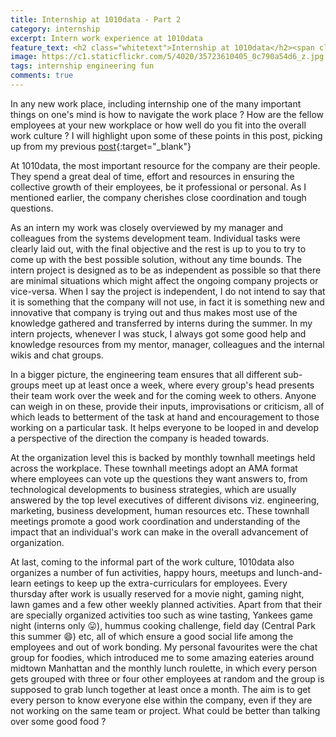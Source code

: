 ```yaml
---
title: Internship at 1010data - Part 2
category: internship
excerpt: Intern work experience at 1010data
feature_text: <h2 class="whitetext">Internship at 1010data</h2><span class="whitetext">Work Culture - Intern Perspective</span> 
image: https://c1.staticflickr.com/5/4020/35723610405_0c790a54d6_z.jpg
tags: internship engineering fun
comments: true
---
```


In any new work place, including internship one of the many important things on one's mind is how to navigate the work place ? How are the fellow employees at your new workplace or how well do you fit into the overall work culture ? I will highlight upon some of these points in this post, picking up from my previous [post](/internship/2017/07/02/summer-internship){:target="_blank"}

At 1010data, the most important resource for the company are their people. They spend a great deal of time, effort and resources in ensuring the collective growth of their employees, be it professional or personal. As I mentioned earlier, the company cherishes close coordination and tough questions.

As an intern my work was closely overviewed by my manager and colleagues from the systems development team. Individual tasks were clearly laid out, with the final objective and the rest is up to you to try to come up with the best possible solution, without any time bounds. The intern project is designed as to be as independent as possible so that there are minimal situations which might affect the ongoing company projects or vice-versa. When I say the project is independent, I do not intend to say that it is something that the company will not use, in fact it is something new and innovative that company is trying out and thus makes most use of the knowledge gathered and transferred by interns during the summer. In my intern projects, whenever I was stuck, I always got some good help and knowledge resources from my mentor, manager, colleagues and the internal wikis and chat groups.

In a bigger picture, the engineering team ensures that all different sub-groups meet up at least once a week, where every group's head presents their team work over the week and for the coming week to others. Anyone can weigh in on these, provide their inputs, improvisations or criticism, all of which leads to betterment of the task at hand and encouragement to those working on a particular task. It helps everyone to be looped in and develop a perspective of the direction the company is headed towards.

At the organization level this is backed by monthly townhall meetings held across the workplace. These townhall meetings adopt an AMA format where employees can vote up the questions they want answers to, from technological developments to business strategies, which are usually answered by the top level executives of different divisons viz. engineering, marketing, business development, human resources etc. These townhall meetings promote a good work coordination and understanding of the impact that an individual's work can make in the overall advancement of organization.

At last, coming to the informal part of the work culture, 1010data also organizes a number of fun activities, happy hours, meetups and lunch-and-learn eetings to keep up the extra-curriculars for employees. Every thursday after work is usually reserved for a movie night, gaming night, lawn games and a few other weekly planned activities. Apart from that their are specially organized activities too such as wine tasting, Yankees game night (interns only :stuck_out_tongue:), hummus cooking challenge, field day (Central Park this summer :smile:) etc, all of which ensure a good social life among the employees and out of work bonding. My personal favourites were the chat group for foodies, which introduced me to some amazing eateries around midtown Manhattan and the monthly lunch roulette, in which every person gets grouped with three or four other employees at random and the group is supposed to grab lunch together at least once a month. The aim is to get every person to know everyone else within the company, even if they are not working on the same team or project. What could be better than talking over some good food ? 
